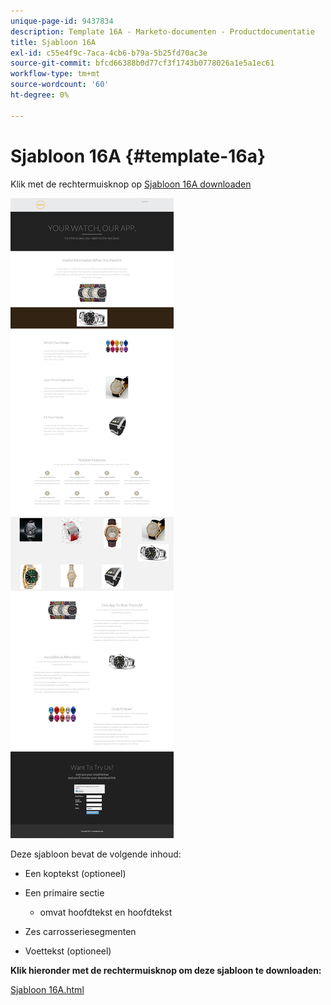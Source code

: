 ```yaml
---
unique-page-id: 9437834
description: Template 16A - Marketo-documenten - Productdocumentatie
title: Sjabloon 16A
exl-id: c55e4f9c-7aca-4cb6-b79a-5b25fd70ac3e
source-git-commit: bfcd66388b0d77cf3f1743b0778026a1e5a1ec61
workflow-type: tm+mt
source-wordcount: '60'
ht-degree: 0%

---
```


# Sjabloon 16A {#template-16a}

Klik met de rechtermuisknop op [Sjabloon 16A downloaden](https://experienceleague.adobe.com/landing/marketo/lp-templates/template-16a.html)

![](assets/image2015-8-14-10-3a19-3a21.png)

Deze sjabloon bevat de volgende inhoud:

* Een koptekst (optioneel)
* Een primaire sectie

   * omvat hoofdtekst en hoofdtekst

* Zes carrosseriesegmenten
* Voettekst (optioneel)

**Klik hieronder met de rechtermuisknop om deze sjabloon te downloaden:**

[Sjabloon 16A.html](https://experienceleague.adobe.com/landing/marketo/lp-templates/template-16a.html)
